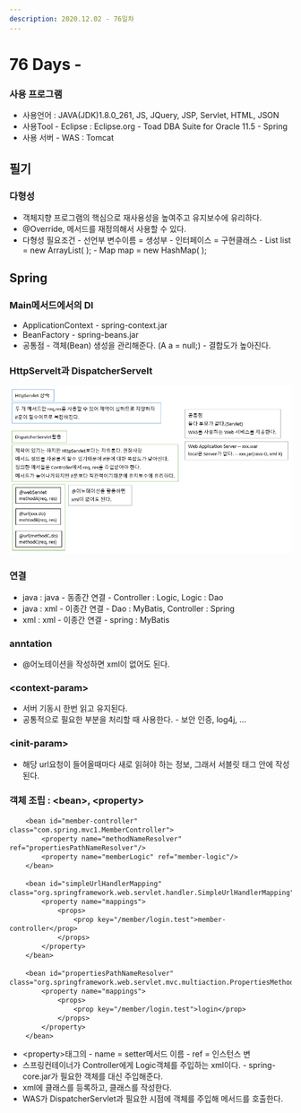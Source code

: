 ```yaml
---
description: 2020.12.02 - 76일차
---
```


# 76 Days -

### 사용 프로그램

* 사용언어 : JAVA\(JDK\)1.8.0\_261, JS, JQuery, JSP, Servlet, HTML, JSON
* 사용Tool  - Eclipse : Eclipse.org - Toad DBA Suite for Oracle 11.5 - Spring
* 사용 서버 - WAS : Tomcat

## 필기

### 다형성

* 객체지향 프로그램의 핵심으로 재사용성을 높여주고 유지보수에 유리하다.
* @Override, 메서드를 재정의해서 사용할 수 있다.
* 다형성 필요조건 - 선언부 변수이름 = 생성부 - 인터페이스 = 구현클래스 - List list = new ArrayList\( \); - Map map = new HashMap\( \);

## Spring

### Main메서드에서의 DI

* ApplicationContext - spring-context.jar
* BeanFactory - spring-beans.jar
* 공통점 - 객체\(Bean\) 생성을 관리해준다. \(A a = null;\) - 결합도가 높아진다.

### HttpServelt과 DispatcherServelt

![](../../.gitbook/assets/servlet.png)

### 연결

* java : java - 동종간 연결 - Controller : Logic, Logic : Dao
* java : xml - 이종간 연결 - Dao : MyBatis, Controller : Spring
* xml : xml - 이종간 연결 - spring : MyBatis

### anntation

* @어노테이션을 작성하면 xml이 없어도 된다.

### &lt;context-param&gt;

* 서버 기동시 한번 읽고 유지된다.
* 공통적으로 필요한 부분을 처리할 때 사용한다. - 보안 인증, log4j, ...

### &lt;init-param&gt;

* 해당 url요청이 들어올때마다 새로 읽혀야 하는 정보, 그래서 서블릿 태그 안에 작성된다.

### 객체 조립 : &lt;bean&gt;, &lt;property&gt;

```markup
	<bean id="member-controller" class="com.spring.mvc1.MemberController">
		<property name="methodNameResolver" ref="propertiesPathNameResolver"/>
		<property name="memberLogic" ref="member-logic"/>
	</bean>
	
	<bean id="simpleUrlHandlerMapping" class="org.springframework.web.servlet.handler.SimpleUrlHandlerMapping">
		<property name="mappings">
			<props>
				<prop key="/member/login.test">member-controller</prop>
			</props>
		</property>
	</bean>  
	    
	<bean id="propertiesPathNameResolver" class="org.springframework.web.servlet.mvc.multiaction.PropertiesMethodNameResolver">
		<property name="mappings">
			<props>
				<prop key="/member/login.test">login</prop>
			</props>
		</property>
	</bean> 
```

* &lt;property&gt;태그의  - name = setter메서드 이름 - ref = 인스턴스 변
* 스프링컨테이너가 Controller에게 Logic객체를 주입하는 xml이다. - spring-core.jar가 필요한 객체를 대신 주입해준다.
* xml에 클래스를 등록하고, 클래스를 작성한다.
* WAS가 DispatcherServlet과 필요한 시점에 객체를 주입해 메서드를 호출한다.

